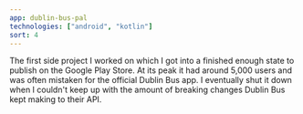 ```yaml
---
app: dublin-bus-pal
technologies: ["android", "kotlin"]
sort: 4
---
```


The first side project I worked on which I got into a finished enough state to publish on the Google Play Store. At its peak it had around 5,000 users and was often mistaken for the official Dublin Bus app. I eventually shut it down when I couldn't keep up with the amount of breaking changes Dublin Bus kept making to their API.
